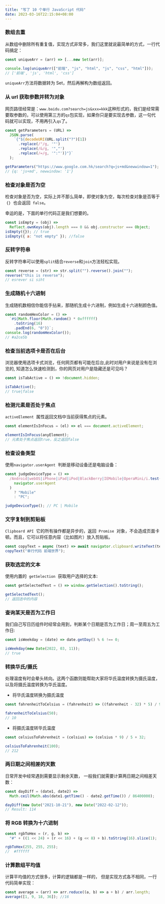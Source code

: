 ```yaml
---
title: "写了 10 个单行 JavaScript 代码"
date: 2023-03-16T22:15:04+08:00
---
```


### 数组去重

从数组中删除所有重复值，实现方式非常多，我们这里就说最简单的方式，一行代码搞定：

```js
const uniqueArr = (arr) => [...new Set(arr)];

console.log(uniqueArr(["前端", "js", "html", "js", "css", "html"]));
// ['前端', 'js', 'html', 'css']
```

`uniqueArr`方法将数据转为 Set，然后再解构为数组返回。

### 从 url 获取参数并转为对象

网页路径经常是：`www.baidu.com?search=js&xxx=kkk`这种形式的，我们是经常需要取参数的，可以使用第三方的`qs`包实现，如果你只是要实现去参数，这一句代码就可以实现，不用再引入`qs`了。

```js
const getParameters = (URL) =>
  JSON.parse(
    `{"${decodeURI(URL.split("?")[1])
      .replace(/"/g, '"')
      .replace(/&/g, '","')
      .replace(/=/g, '":"')}"}`
  );

getParameters("https://www.google.com.hk/search?q=js+md&newwindow=1");
// {q: 'js+md', newwindow: '1'}
```

### 检查对象是否为空

检查对象是否为空，实际上并不那么简单，即使对象为空，每次检查对象是否等于  `{}`  也会返回  `false`。

幸运的是，下面的单行代码正是我们想要的。

```js
const isEmpty = (obj) =>
  Reflect.ownKeys(obj).length === 0 && obj.constructor === Object;
isEmpty({}); // true
isEmpty({ a: "not empty" }); //false
```

### 反转字符串

反转字符串可以使用`split`结合`reverse`和`join`方法轻松实现。

```js
const reverse = (str) => str.split("").reverse().join("");
reverse("this is reverse");
// esrever si siht
```

### 生成随机十六进制

生成随机数相信你能信手拈来，那随机生成十六进制，例如生成十六进制颜色值。

```js
const randomHexColor = () =>
  `#${Math.floor(Math.random() * 0xffffff)
    .toString(16)
    .padEnd(6, "0")}`;
console.log(randomHexColor());
// #a2ce5b
```

### 检查当前选项卡是否在后台

浏览器使用选项卡式浏览，任何网页都有可能在后台,此时对用户来说是没有在浏览的, 知道怎么快速检测到，你的网页对用户是隐藏还是可见吗？

```js
const isTabActive = () => !document.hidden;

isTabActive();
// true|false
```

### 检测元素是否处于焦点

`activeElement`  属性返回文档中当前获得焦点的元素。

```js
const elementIsInFocus = (el) => el === document.activeElement;

elementIsInFocus(anyElement);
// 元素处于焦点返回true，反之返回false
```

### 检查设备类型

使用`navigator.userAgent`  判断是移动设备还是电脑设备：

```js
const judgeDeviceType = () =>
  /Android|webOS|iPhone|iPad|iPod|BlackBerry|IEMobile|OperaMini/i.test(
    navigator.userAgent
  )
    ? "Mobile"
    : "PC";

judgeDeviceType(); // PC | Mobile
```

### 文字复制到剪贴板

`Clipboard API`  它的所有操作都是异步的，返回  `Promise`  对象，不会造成页面卡顿。而且，它可以将任意内容（比如图片）放入剪贴板。

```js
const copyText = async (text) => await navigator.clipboard.writeText(text);
copyText("单行代码 前端世界");
```

### 获取选定的文本

使用内置的  `getSelection`  获取用户选择的文本:

```js
const getSelectedText = () => window.getSelection().toString();

getSelectedText();
// 返回选中的内容
```

### 查询某天是否为工作日

我们自己写日历组件时经常会用到，判断某个日期是否为工作日；周一至周五为工作日:

```js
const isWeekday = (date) => date.getDay() % 6 !== 0;

isWeekday(new Date(2022, 03, 11));
// true
```

### 转换华氏/摄氏

处理温度有时会晕头转向。这两个函数则能帮助大家将华氏温度转换为摄氏温度，以及将摄氏温度转换为华氏温度。

- 将华氏温度转换为摄氏温度

```js
const fahrenheitToCelsius = (fahrenheit) => ((fahrenheit - 32) * 5) / 9;

fahrenheitToCelsius(50);
// 10
```

- 将摄氏温度转华氏温度

```js
const celsiusToFahrenheit = (celsius) => (celsius * 9) / 5 + 32;

celsiusToFahrenheit(100);
// 212
```

### 两日期之间相差的天数

日常开发中经常遇到需要显示剩余天数， 一般我们就需要计算两日期之间相差天数：

```js
const dayDiff = (date1, date2) =>
  Math.ceil(Math.abs(date1.getTime() - date2.getTime()) / 86400000);

dayDiff(new Date("2021-10-21"), new Date("2022-02-12"));
// Result: 114
```

### 将 RGB 转换为十六进制

```js
const rgbToHex = (r, g, b) =>
  "#" + ((1 << 24) + (r << 16) + (g << 8) + b).toString(16).slice(1);

rgbToHex(255, 255, 255);
//  #ffffff
```

### 计算数组平均值

计算平均值的方式很多，计算的逻辑都是一样的， 但是实现方式各不相同，一行代码简单实现：

```js
const average = (arr) => arr.reduce((a, b) => a + b) / arr.length;
average([1, 9, 18, 36]); //16
```
